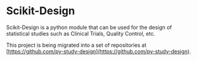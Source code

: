 # Scikit-Design

Scikit-Design is a python module that can be used for the design of statistical studies such as Clinical Trials, Quality Control, etc.

This project is being migrated into a set of repositories at [https://github.com/py-study-design](https://github.com/py-study-design).
